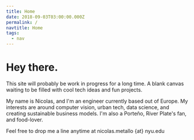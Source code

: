 ```yaml
---
title: Home
date: 2018-09-03T03:00:00.000Z
permalink: /
navtitle: Home
tags:
  - nav
---
```

# Hey there.

This site will probably be work in progress for a long time. A blank canvas waiting to be filled with cool tech ideas and fun projects. 

My name is Nicolas, and I'm an engineer currently based out of Europe. My interests are around computer vision, urban tech, data science, and creating sustainable business models. I'm also a Porteño, River Plate's fan, and food-lover.

Feel free to drop me a line anytime at nicolas.metallo {at} nyu.edu
